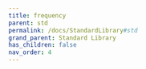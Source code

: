 ```yaml
---
title: frequency
parent: std
permalink: /docs/StandardLibrary#std
grand_parent: Standard Library
has_children: false
nav_order: 4
---
```

